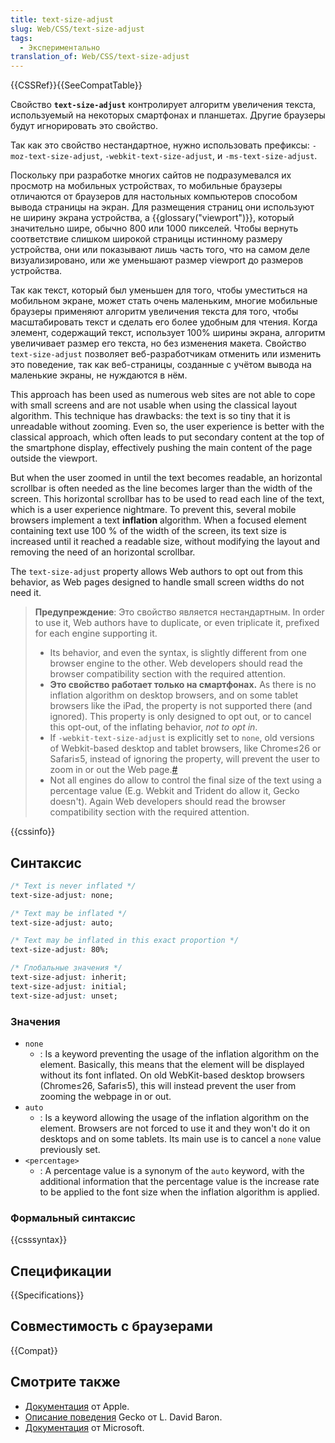 ```yaml
---
title: text-size-adjust
slug: Web/CSS/text-size-adjust
tags:
  - Экспериментально
translation_of: Web/CSS/text-size-adjust
---
```


{{CSSRef}}{{SeeCompatTable}}

Свойство **`text-size-adjust`** контролирует алгоритм увеличения текста, используемый на некоторых смартфонах и планшетах. Другие браузеры будут игнорировать это свойство.

Так как это свойство нестандартное, нужно использовать префиксы: `-moz-text-size-adjust`, `-webkit-text-size-adjust`, и `-ms-text-size-adjust`.

Поскольку при разработке многих сайтов не подразумевался их просмотр на мобильных устройствах, то мобильные браузеры отличаются от браузеров для настольных компьютеров способом вывода страницы на экран. Для размещения страниц они используют не ширину экрана устройства, а {{glossary("viewport")}}, который значительно шире, обычно 800 или 1000 пикселей. Чтобы вернуть соответствие слишком широкой страницы истинному размеру устройства, они или показывают лишь часть того, что на самом деле визуализировано, или же уменьшают размер viewport до размеров устройства.

Так как текст, который был уменьшен для того, чтобы уместиться на мобильном экране, может стать очень маленьким, многие мобильные браузеры применяют алгоритм увеличения текста для того, чтобы масштабировать текст и сделать его более удобным для чтения. Когда элемент, содержащий текст, использует 100% ширины экрана, алгоритм увеличивает размер его текста, но без изменения макета. Свойство `text-size-adjust` позволяет веб-разработчикам отменить или изменить это поведение, так как веб-страницы, созданные с учётом вывода на маленькие экраны, не нуждаются в нём.

This approach has been used as numerous web sites are not able to cope with small screens and are not usable when using the classical layout algorithm. This technique has drawbacks: the text is so tiny that it is unreadable without zooming. Even so, the user experience is better with the classical approach, which often leads to put secondary content at the top of the smartphone display, effectively pushing the main content of the page outside the viewport.

But when the user zoomed in until the text becomes readable, an horizontal scrollbar is often needed as the line becomes larger than the width of the screen. This horizontal scrollbar has to be used to read each line of the text, which is a user experience nightmare. To prevent this, several mobile browsers implement a text **inflation** algorithm. When a focused element containing text use 100 % of the width of the screen, its text size is increased until it reached a readable size, without modifying the layout and removing the need of an horizontal scrollbar.

The `text-size-adjust` property allows Web authors to opt out from this behavior, as Web pages designed to handle small screen widths do not need it.

> **Предупреждение**: Это свойство является нестандартным. In order to use it, Web authors have to duplicate, or even triplicate it, prefixed for each engine supporting it.
>
> - Its behavior, and even the syntax, is slightly different from one browser engine to the other. Web developers should read the browser compatibility section with the required attention.
> - **Это свойство работает только на смартфонах.** As there is no inflation algorithm on desktop browsers, and on some tablet browsers like the iPad, the property is not supported there (and ignored). This property is only designed to opt out, or to cancel this opt-out, of the inflating behavior, _not to opt in_.
> - If `-webkit-text-size-adjust` is explicitly set to `none`, old versions of Webkit-based desktop and tablet browsers, like Chrome≤26 or Safari≤5, instead of ignoring the property, will prevent the user to zoom in or out the Web page.[#](https://bugs.webkit.org/show_bug.cgi?id=56543)
> - Not all engines do allow to control the final size of the text using a percentage value (E.g. Webkit and Trident do allow it, Gecko doesn't). Again Web developers should read the browser compatibility section with the required attention.

{{cssinfo}}

## Синтаксис

```css
/* Text is never inflated */
text-size-adjust: none;

/* Text may be inflated */
text-size-adjust: auto;

/* Text may be inflated in this exact proportion */
text-size-adjust: 80%;

/* Глобальные значения */
text-size-adjust: inherit;
text-size-adjust: initial;
text-size-adjust: unset;
```

### Значения

- `none`
  - : Is a keyword preventing the usage of the inflation algorithm on the element. Basically, this means that the element will be displayed without its font inflated. On old WebKit-based desktop browsers (Chrome≤26, Safari≤5), this will instead prevent the user from zooming the webpage in or out.
- `auto`
  - : Is a keyword allowing the usage of the inflation algorithm on the element. Browsers are not forced to use it and they won't do it on desktops and on some tablets. Its main use is to cancel a `none` value previously set.
- `<percentage>`
  - : A percentage value is a synonym of the `auto` keyword, with the additional information that the percentage value is the increase rate to be applied to the font size when the inflation algorithm is applied.

### Формальный синтаксис

{{csssyntax}}

## Спецификации

{{Specifications}}

## Совместимость с браузерами

{{Compat}}

## Смотрите также

- [Документация](https://developer.apple.com/library/ios/#DOCUMENTATION/AppleApplications/Reference/SafariWebContent/AdjustingtheTextSize/AdjustingtheTextSize.html) от Apple.
- [Описание поведения](http://dbaron.org/log/20111126-font-inflation) Gecko от L. David Baron.
- [Документация](<http://msdn.microsoft.com/en-us/library/windowsphone/develop/ff462082(v=vs.105).aspx>) от Microsoft.
